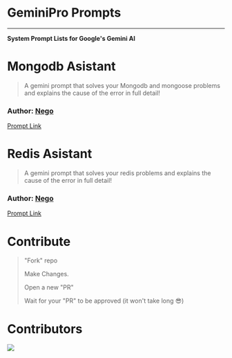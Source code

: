 # GeminiPro Prompts

****

**System Prompt Lists for Google's Gemini AI**


#

# Mongodb Asistant

> A gemini prompt that solves your Mongodb and mongoose problems and explains the cause of the error in full detail!

<h3>Author: <a href="https://github.com/kardespro">Nego</a></h3>

<a href="https://github.com/kardespro/geminipro-prompts/blob/main/prompts/Mongodb-asistant.md">Prompt Link</a>

# Redis Asistant

> A gemini prompt that solves your redis  problems and explains the cause of the error in full detail!

<h3>Author: <a href="https://github.com/kardespro">Nego</a></h3>

<a href="https://github.com/kardespro/geminipro-prompts/blob/main/prompts/Redis-asistant.md">Prompt Link</a>


#


# Contribute

> "Fork" repo
>
> Make Changes.
>
> Open a new "PR"
>
> Wait for your "PR"  to be approved (it won't take long 😎)

# Contributors

<img src="https://contrib.rocks/image?repo=kardespro/geminipro-prompts" />
